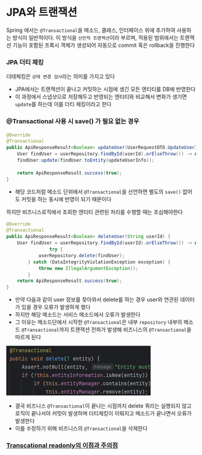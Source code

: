 # JPA와 트랜잭션

Spring 에서는 `@Transactional`을 메소드, 클래스, 인터페이스 위에 추가하여 사용하는 방식이 일반적이다. 이 방식을 `선언적 트랜잭션`이라 부르며, 적용된 범위에서는 트랜잭션 기능이 포함된 프록시 객체가 생성되어 자동으로 commit 혹은 rollback을 진행한다

### JPA 더티 체킹

더테체킹은 `상태 변경 검사`라는 의미를 가지고 있다

- JPA에서는 트랜잭션이 끝나고 커밋하는 시점에 생긴 모든 엔티티를 DB에 반영한다
- 이 과정에서 스냅샷으로 저장해두고 반영되는 엔티티와 비교해서 변화가 생기면 `update`를 하는데 이를 더티 체킹이라고 한다

### @Transactional 사용 시 save() 가 필요 없는 경우

```java
@Override
@Transactional
public ApiResponseResult<Boolean> updateUser(UserRequestDTO.UpdateUserInfo updateUserInfo, String userId) {
    User findUser = userRepository.findById(userId).orElseThrow(() -> new ApiException(ILLEGAL_ARGUMENT_ERROR));
    findUser.update(findUser.toEntity(updateUserInfo));

    return ApiResponseResult.success(true);
}
```

- 해당 코드처럼 메소드 단위에서 `@Transactional`을 선언하면 별도의 `save()` 없어도 커밋을 하는 동시에 반영이 되기 때문이다

하지만 비즈니스로직에서 조회한 엔티티 관련된 처리를 수행할 때는 조심해야한다

```java
@Override
@Transactional
public ApiResponseResult<Boolean> deleteUser(String userId) {
    User findUser = userRepository.findById(userId).orElseThrow(() -> new ApiException(ILLEGAL_ARGUMENT_ERROR));
				try {
            userRepository.delete(findUser);
        } catch (DataIntegrityViolationException exception) {
            throw new IllegalArgumentException();
        }
    return ApiResponseResult.success(true);
}
```

- 만약 다음과 같이 user 정보를 찾아와서 delete를 하는 경우 user와 연관된 데이터가 있을 경우 오류가 발생하게 했다
- 하지만 해당 메소드는 서비스 메소드에서 오류가 발생한다
- 그 이유는 메소드단에서 시작한 `@Transactional`은 내부 `repository` 내부의 메소드 `@Transactional`까지 트랜잭션 전파가 발생해 비즈니스의 `@Transactional`을 따르게 된다

![jpa_4_1](/assets/img/chapter2/jpa/jpa_4_1.png)

- 결국 비즈니스 `@Transactional`이 끝나는 시점까지 delete 쿼리는 실행되지 않고 로직이 끝나서야 커밋이 발생하며 더티체킹이 이뤄지고 메소드가 끝나면서 오류가 발생한다
- 이를 수정하기 위해 비즈니스의 `@Transactional`을 삭제한다

### [Transcational readonly의 이점과 주의점](2024-11-28-Transactional_readOnly의_이점과_주의점.md)